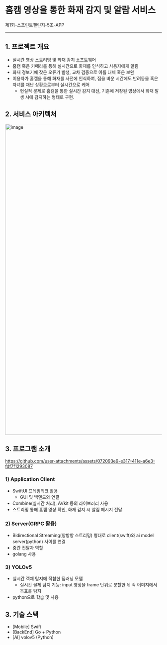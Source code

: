 # 홈캠 영상을 통한 화재 감지 및 알람 서비스

제1회-스프린트챌린지-5조-APP
- - - -
## **1. 프로젝트 개요**
- 실시간 영상 스트리밍 및 화재 감지 소프트웨어
- 홈캠 혹은 카메라를 통해 실시간으로 화재를 인식하고 사용자에게 알림
- 화재 경보기에 잦은 오류가 발생, 교차 검증으로 이를 대체 혹은 보완
- 이용자가 홈캠을 통해 화재를 사전에 인식하여, 집을 비운 시간에도 반려동물 혹은 자녀를 재난 상황으로부터 실시간으로 케어
    - 현실적 문제로 홈캠을 통한 실시간 감지 대신, 기존에 저장된 영상에서 화재 발생 시에 감지하는 형태로 구현.

## **2. 서비스 아키텍처**
<img width="1000" alt="image" src="https://github.com/user-attachments/assets/32bf8d84-d471-4b08-8931-c4ca42c4ba61" />

## **3. 프로그램 소개**

https://github.com/user-attachments/assets/072093e9-e317-411e-a6e3-fdf7f1293087

### **1) Application Client**

- SwiftUI 프레임워크 활용
    - GUI 및 백엔드와 연결
- Combine(실시간 처리), AVkit 등의 라이브러리 사용
- 스트리밍 통해 홈캠 영상 확인, 화재 감지 시 알림 메시지 전달

### **2) Server(GRPC 활용)**

- Bidirectional Streaming(양방향 스트리밍) 형태로 client(swift)와 ai model server(python) 사이를 연결
- 중간 전달자 역할
- golang 사용

### **3) YOLOv5**

- 실시간 객체 탐지에 적합한 딥러닝 모델
    - 실시간 물체 탐지 기능: input 영상을 frame 단위로 분할한 뒤 각 이미지에서 목표를 탐지
- python으로 학습 및 사용

## **3. 기술 스택**

- [Mobile] Swift
- [BackEnd] Go + Python
- [AI] volov5 (Python)
